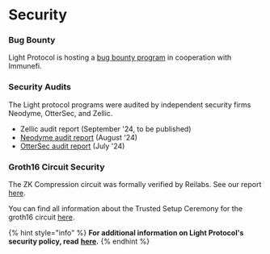 # Security

### Bug Bounty

Light Protocol is hosting a [bug bounty program](https://immunefi.com/bug-bounty/light-protocol/information/) in cooperation with Immunefi.

### Security Audits

The Light protocol programs were audited by independent security firms Neodyme, OtterSec, and Zellic.

* Zellic audit report (September '24, to be published)
* [Neodyme audit report](https://github.com/Lightprotocol/light-protocol/blob/main/audits/neodyme\_v1\_audit.pdf) (August '24)&#x20;
* [OtterSec audit report](https://github.com/Lightprotocol/light-protocol/blob/main/audits/ottersec\_v1\_audit.pdf) (July '24)

### Groth16 Circuit Security

The ZK Compression circuit was formally verified by Reilabs. See our report [here](https://github.com/Lightprotocol/light-protocol/blob/main/audits/reilabs\_circuits\_formal\_verification\_report.pdf).

You can find all information about the Trusted Setup Ceremony for the groth16 circuit [here](https://github.com/Lightprotocol/gnark-mt-setup/blob/main/README.md).

{% hint style="info" %}
**For additional information on Light Protocol's security policy, read** [**here**](https://github.com/Lightprotocol/light-protocol/blob/main/SECURITY.md)**.**&#x20;
{% endhint %}
